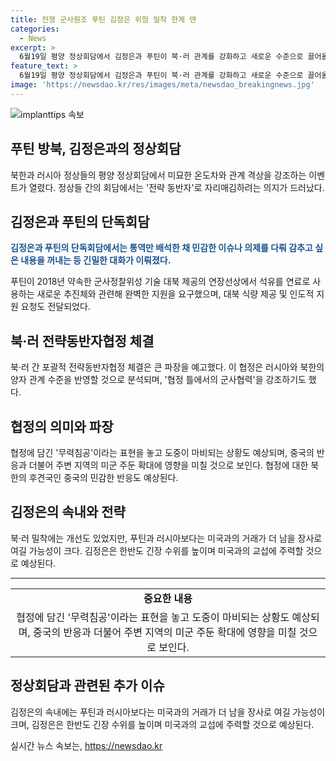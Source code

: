 ```yaml
---
title: 전쟁 군사원조 푸틴 김정은 위험 밀착 한계 땐
categories:
  - News
excerpt: >
  6월19일 평양 정상회담에서 김정은과 푸틴이 북·러 관계를 강화하고 새로운 수준으로 끌어올리기 위한 전략 동반자로써의 입지를 확고히 하고자 했다. 이번 회담에서 김정은과 푸틴은 군사적인 지원뿐만 아니라 인도적 차원에서의 협조까지 포함된 협정을 맺었으며, 이는 한반도 안정에 적지 않은 영향을 미칠 것으로 예상된다. 그러나 미국 등 서방의 압박에도 녹록지 않은 문제들이 있어, 미국과의 거래를 통해 안전한 해결책을 모색할 가능성도 제기되고 있다. 김정은은 현 시점에는 북·러 밀착을 다지면서 남북관계를 고의적으로 악화시키는 전략을 취할 것으로 예상되며, 그에 따른 새로운 도발도 우려되고 있다.
feature_text: >
  6월19일 평양 정상회담에서 김정은과 푸틴이 북·러 관계를 강화하고 새로운 수준으로 끌어올리기 위한 전략 동반자로써의 입지를 확고히 하고자 했다. 이번 회담에서 김정은과 푸틴은 군사적인 지원뿐만 아니라 인도적 차원에서의 협조까지 포함된 협정을 맺었으며, 이는 한반도 안정에 적지 않은 영향을 미칠 것으로 예상된다. 그러나 미국 등 서방의 압박에도 녹록지 않은 문제들이 있어, 미국과의 거래를 통해 안전한 해결책을 모색할 가능성도 제기되고 있다. 김정은은 현 시점에는 북·러 밀착을 다지면서 남북관계를 고의적으로 악화시키는 전략을 취할 것으로 예상되며, 그에 따른 새로운 도발도 우려되고 있다.
image: 'https://newsdao.kr/res/images/meta/newsdao_breakingnews.jpg'
---
```


<p><img src="https://newsdao.kr/res/images/meta/newsdao_breakingnews.jpg" alt="implanttips 속보" /></p>

<h2 data-ke-size="size26">푸틴 방북, 김정은과의 정상회담</h2>

<p data-ke-size="size16">북한과 러시아 정상들의 평양 정상회담에서 미묘한 온도차와 관계 격상을 강조하는 이벤트가 열렸다. 정상들 간의 회담에서는 '전략 동반자'로 자리매김하려는 의지가 드러났다.</p>

<h2 data-ke-size="size26">김정은과 푸틴의 단독회담</h2>

<p data-ke-size="size16"><b><span style="color: #1a5490;">김정은과 푸틴의 단독회담에서는 통역만 배석한 채 민감한 이슈나 의제를 다뤄 감추고 싶은 내용을 꺼내는 등 긴밀한 대화가 이뤄졌다.</span></b></p>

<p data-ke-size="size16">푸틴이 2018년 약속한 군사정찰위성 기술 대북 제공의 연장선상에서 석유를 연료로 사용하는 새로운 추진체와 관련해 완벽한 지원을 요구했으며, 대북 식량 제공 및 인도적 지원 요청도 전달되었다.</p>

<h2 data-ke-size="size26">북·러 전략동반자협정 체결</h2>

<p data-ke-size="size16">북·러 간 포괄적 전략동반자협정 체결은 큰 파장을 예고했다. 이 협정은 러시아와 북한의 양자 관계 수준을 반영할 것으로 분석되며, '협정 틀에서의 군사협력'을 강조하기도 했다.</p>

<h2 data-ke-size="size26">협정의 의미와 파장</h2>

<p data-ke-size="size16">협정에 담긴 '무력침공'이라는 표현을 놓고 도중이 마비되는 상황도 예상되며, 중국의 반응과 더불어 주변 지역의 미군 주둔 확대에 영향을 미칠 것으로 보인다. 협정에 대한 북한의 후견국인 중국의 민감한 반응도 예상된다.</p>

<h2 data-ke-size="size26">김정은의 속내와 전략</h2>

<p data-ke-size="size16">북·러 밀착에는 개선도 있었지만, 푸틴과 러시아보다는 미국과의 거래가 더 남을 장사로 여길 가능성이 크다. 김정은은 한반도 긴장 수위를 높이며 미국과의 교섭에 주력할 것으로 예상된다.</p>

<hr>

<table>
<tbody>
<tr>
<td style="text-align: center; height: 17px;"><b>중요한 내용</b></td>
</tr>
<tr>
<td style="text-align: center; height: 17px;">협정에 담긴 '무력침공'이라는 표현을 놓고 도중이 마비되는 상황도 예상되며, 중국의 반응과 더불어 주변 지역의 미군 주둔 확대에 영향을 미칠 것으로 보인다.</td>
</tr>
</tbody>
</table>

<h2 data-ke-size="size26">정상회담과 관련된 추가 이슈</h2>

<p data-ke-size="size16">김정은의 속내에는 푸틴과 러시아보다는 미국과의 거래가 더 남을 장사로 여길 가능성이 크며, 김정은은 한반도 긴장 수위를 높이며 미국과의 교섭에 주력할 것으로 예상된다.</p>
실시간 뉴스 속보는, <a href="https://newsdao.kr" rel="dofollow">https://newsdao.kr</a>


